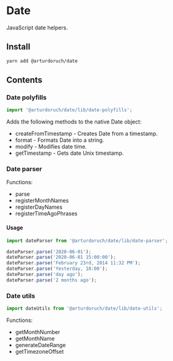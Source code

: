 # Date

JavaScript date helpers.

## Install

```sh
yarn add @arturdoruch/date
```

## Contents

### Date polyfills

```js
import '@arturdoruch/date/lib/date-polyfills';
```

Adds the following methods to the native Date object:

 * createFromTimestamp - Creates Date from a timestamp.
 * format - Formats Date into a string.
 * modify - Modifies date time.
 * getTimestamp - Gets date Unix timestamp.
 
 
### Date parser

Functions:
 * parse
 * registerMonthNames
 * registerDayNames
 * registerTimeAgoPhrases
 
#### Usage 
 
```js
import dateParser from '@arturdoruch/date/lib/date-parser';

dateParser.parse('2020-06-01');
dateParser.parse('2020-06-01 15:00:00');
dateParser.parse('February 23rd, 2014 11:32 PM');
dateParser.parse('Yesterday, 18:00');
dateParser.parse('day ago');
dateParser.parse('2 months ago');
``` 
 
  
### Date utils

```js
import dateUtils from '@arturdoruch/date/lib/date-utils';
```

Functions:

 * getMonthNumber
 * getMonthName
 * generateDateRange
 * getTimezoneOffset
